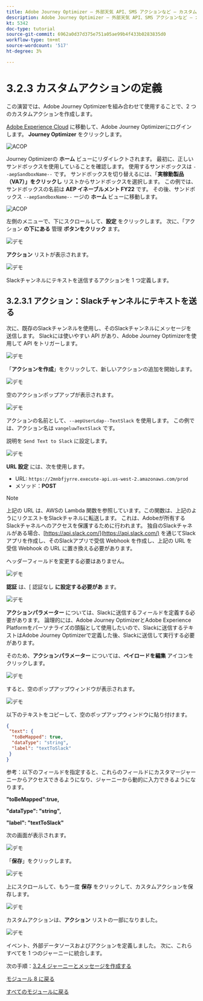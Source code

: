 ```yaml
---
title: Adobe Journey Optimizer – 外部天気 API、SMS アクションなど – カスタムアクションの定義
description: Adobe Journey Optimizer – 外部天気 API、SMS アクションなど – カスタムアクションの定義
kt: 5342
doc-type: tutorial
source-git-commit: 6962a0d37d375e751a05ae99b4f433b0283835d0
workflow-type: tm+mt
source-wordcount: '517'
ht-degree: 3%

---
```


# 3.2.3 カスタムアクションの定義

この演習では、Adobe Journey Optimizerを組み合わせて使用することで、2 つのカスタムアクションを作成します。

[Adobe Experience Cloud](https://experience.adobe.com) に移動して、Adobe Journey Optimizerにログインします。 **Journey Optimizer** をクリックします。

![ACOP](./../../../modules/ajo-b2c/module3.2/images/acophome.png)

Journey Optimizerの **ホーム** ビューにリダイレクトされます。 最初に、正しいサンドボックスを使用していることを確認します。 使用するサンドボックスは `--aepSandboxName--` です。 サンドボックスを切り替えるには、「**実稼動製品（VA7）」をクリックし** リストからサンドボックスを選択します。 この例では、サンドボックスの名前は **AEP イネーブルメント FY22** です。 その後、サンドボックス `--aepSandboxName--` ージの **ホーム** ビューに移動します。

![ACOP](./../../../modules/ajo-b2c/module3.2/images/acoptriglp.png)

左側のメニューで、下にスクロールして、**設定** をクリックします。 次に、「アクション **の下にある** 管理 **ボタンをクリック** ます。

![デモ](./images/menuactions.png)

**アクション** リストが表示されます。

![デモ](./images/acthome.png)

Slackチャンネルにテキストを送信するアクションを 1 つ定義します。

## 3.2.3.1 アクション：Slackチャンネルにテキストを送る

次に、既存のSlackチャンネルを使用し、そのSlackチャンネルにメッセージを送信します。 Slackには使いやすい API があり、Adobe Journey Optimizerを使用して API をトリガーします。

![デモ](./images/slack.png)

「**アクションを作成**」をクリックして、新しいアクションの追加を開始します。

![デモ](./images/adda.png)

空のアクションポップアップが表示されます。

![デモ](./images/emptyact.png)

アクションの名前として、`--aepUserLdap--TextSlack` を使用します。 この例では、アクション名は `vangeluwTextSlack` です。

説明を `Send Text to Slack` に設定します。

![デモ](./images/slackname.png)

**URL 設定** には、次を使用します。

- URL: `https://2mnbfjyrre.execute-api.us-west-2.amazonaws.com/prod`
- メソッド：**POST**

>[!NOTE]
>
>上記の URL は、AWSの Lambda 関数を参照しています。この関数は、上記のようにリクエストをSlackチャネルに転送します。 これは、Adobeが所有するSlackチャネルへのアクセスを保護するために行われます。 独自のSlackチャネルがある場合、[https://api.slack.com/](https://api.slack.com/) を通じてSlackアプリを作成し、そのSlackアプリで受信 Webhook を作成し、上記の URL を受信 Webhook の URL に置き換える必要があります。

ヘッダーフィールドを変更する必要はありません。

![デモ](./images/slackurl.png)

**認証** は、[ 認証なし **に設定する必要があ** ます。

![デモ](./images/slackauth.png)

**アクションパラメーター** については、Slackに送信するフィールドを定義する必要があります。 論理的には、Adobe Journey OptimizerとAdobe Experience Platformをパーソナライズの頭脳として使用したいので、Slackに送信するテキストはAdobe Journey Optimizerで定義した後、Slackに送信して実行する必要があります。

そのため、**アクションパラメーター** については、**ペイロードを編集** アイコンをクリックします。

![デモ](./images/slackmsgp.png)

すると、空のポップアップウィンドウが表示されます。

![デモ](./images/slackmsgpopup.png)

以下のテキストをコピーして、空のポップアップウィンドウに貼り付けます。

```json
{
 "text": {
  "toBeMapped": true,
  "dataType": "string",
  "label": "textToSlack"
 }
}
```

参考：以下のフィールドを指定すると、これらのフィールドにカスタマージャーニーからアクセスできるようになり、ジャーニーから動的に入力できるようになります。

**&quot;toBeMapped&quot;:true,**

**&quot;dataType&quot;: &quot;string&quot;,**

**&quot;label&quot;: &quot;textToSlack&quot;**

次の画面が表示されます。

![デモ](./images/slackmsgpopup1.png)

「**保存**」をクリックします。

![デモ](./images/twiliomsgpopup2.png)

上にスクロールして、もう一度 **保存** をクリックして、カスタムアクションを保存します。

![デモ](./images/slackmsgpopup3.png)

カスタムアクションは、**アクション** リストの一部になりました。

![デモ](./images/slackdone.png)

イベント、外部データソースおよびアクションを定義しました。 次に、これらすべてを 1 つのジャーニーに統合します。

次の手順：[3.2.4 ジャーニーとメッセージを作成する ](./ex4.md)

[モジュール 8 に戻る](journey-orchestration-external-weather-api-sms.md)

[すべてのモジュールに戻る](../../../overview.md)
